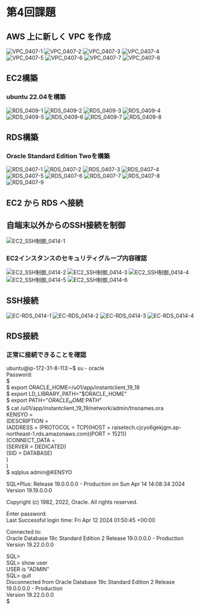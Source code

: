 # 第4回課題

## AWS 上に新しく VPC を作成
![VPC_0407-1](/VPC_0407-1.PNG)
![VPC_0407-2](/VPC_0407-2.PNG)
![VPC_0407-3](/VPC_0407-3.PNG)
![VPC_0407-4](/VPC_0407-4.PNG)
![VPC_0407-5](/VPC_0407-5.PNG)
![VPC_0407-6](/VPC_0407-6.PNG)
![VPC_0407-7](/VPC_0407-7.PNG)
![VPC_0407-8](/VPC_0407-8.PNG)

## EC2構築
### ubuntu 22.04を構築
![RDS_0409-1](/RDS_0409-1.PNG)
![RDS_0409-2](/RDS_0409-2.PNG)
![RDS_0409-3](/RDS_0409-3.PNG)
![RDS_0409-4](/RDS_0409-4.PNG)
![RDS_0409-5](/RDS_0409-5.PNG)
![RDS_0409-6](/RDS_0409-6.PNG)
![RDS_0409-7](/RDS_0409-7.PNG)
![RDS_0409-8](/RDS_0409-8.PNG)

## RDS構築
### Oracle Standard Edition Twoを構築
![RDS_0407-1](/RDS_0407-1.PNG)
![RDS_0407-2](/RDS_0407-2.PNG)
![RDS_0407-3](/RDS_0407-3.PNG)
![RDS_0407-4](/RDS_0407-4.PNG)
![RDS_0407-5](/RDS_0407-5.PNG)
![RDS_0407-6](/RDS_0407-6.PNG)
![RDS_0407-7](/RDS_0407-7.PNG)
![RDS_0407-8](/RDS_0407-8.PNG)
![RDS_0407-9](/RDS_0407-9.PNG)

## EC2 から RDS へ接続
## 自端末以外からのSSH接続を制御
![EC2_SSH制御_0414-1](/EC2_SSH制御_0414-1.PNG)
### EC2インスタンスのセキュリティグループ内容確認
![EC2_SSH制御_0414-2](/EC2_SSH制御_0414-2.PNG)
![EC2_SSH制御_0414-3](/EC2_SSH制御_0414-3.PNG)
![EC2_SSH制御_0414-4](/EC2_SSH制御_0414-4.PNG)
![EC2_SSH制御_0414-5](/EC2_SSH制御_0414-5.PNG)
![EC2_SSH制御_0414-6](/EC2_SSH制御_0414-6.PNG)

## SSH接続
![EC-RDS_0414-1](/EC-RDS_0414-1.PNG)
![EC-RDS_0414-2](/EC-RDS_0414-2.PNG)
![EC-RDS_0414-3](/EC-RDS_0414-3.PNG)
![EC-RDS_0414-4](/EC-RDS_0414-4.PNG)

## RDS接続
### 正常に接続できることを確認
ubuntu@ip-172-31-8-113:~$ su - oracle  
Password:  
$  
$ export ORACLE_HOME=/u01/app/instantclient_19_19  
$ export LD_LIBRARY_PATH="$ORACLE_HOME"  
$ export PATH="$ORACLE_HOME:$PATH"  
$ cat /u01/app/instantclient_19_19/network/admin/tnsnames.ora  
KENSYO =  
  (DESCRIPTION =  
    (ADDRESS = (PROTOCOL = TCP)(HOST = raisetech.cjcyo6gekjgm.ap-northeast-1.rds.amazonaws.com)(PORT = 1521))  
    (CONNECT_DATA =  
      (SERVER = DEDICATED)  
      (SID = DATABASE)  
    )  
  )  
$ sqlplus admin@KENSYO  
  
SQL*Plus: Release 19.0.0.0.0 - Production on Sun Apr 14 14:08:34 2024  
Version 19.19.0.0.0  
  
Copyright (c) 1982, 2022, Oracle.  All rights reserved.  
  
Enter password:  
Last Successful login time: Fri Apr 12 2024 01:50:45 +00:00  
  
Connected to:  
Oracle Database 19c Standard Edition 2 Release 19.0.0.0.0 - Production  
Version 19.22.0.0.0  
  
SQL>  
SQL> show user  
USER is "ADMIN"  
SQL> quit  
Disconnected from Oracle Database 19c Standard Edition 2 Release 19.0.0.0.0 - Production  
Version 19.22.0.0.0  
$
